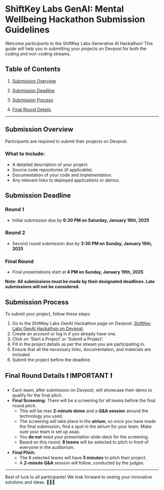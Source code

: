 # ShiftKey Labs GenAI: Mental Wellbeing Hackathon Submission Guidelines

Welcome participants to the ShiftKey Labs Generative AI Hackathon! This guide will help you in submitting your projects on Devpost for both the coding and non-coding streams.

## Table of Contents

1. [Submission Overview](#submission-overview)

4. [Submission Deadline](#submission-deadline)
5. [Submission Process](#submission-process)
6. [Final Round Details](#final-round-details--important-)

---

## Submission Overview

Participants are required to submit their projects on Devpost.


### What to Include:
- A detailed description of your project.
- Source code repositories (if applicable).
- Documentation of your code and implementation.
- Any relevant links to deployed applications or demos.


## Submission Deadline

### Round 1
- Initial submission due by **6:30 PM on Saturday, January 18th, 2025**

### Round 2
- Second round submission due by **3:30 PM on Sunday, January 19th, 2025**

### Final Round
- Final presentations start at **4 PM on Sunday, January 19th, 2025**

**Note: All submissions must be made by their designated deadlines. Late submissions will not be considered.**

## Submission Process

To submit your project, follow these steps:

1. Go to the ShiftKey Labs GenAI Hackathon page on Devpost: [ShiftKey Labs GenAI Hackathon on Devpost](https://shiftkey-genai-mental-wellness.devpost.com/).
2. Create an account or log in if you already have one.
3. Click on ‘Start a Project’ or ‘Submit a Project’.
4. Fill in the project details as per the stream you are participating in.
5. Ensure that all the necessary links, documentation, and materials are included.
6. Submit the project before the deadline.

## Final Round Details **❗ IMPORTANT ❗**

- Each team, after submission on Devpost, will showcase their demo to qualify for the final pitch.
- **Final Screening:** There will be a screening for all teams before the final round pitch.
    - This will be max **2-minute demo** and a **Q&A session** around the technology you used.
    - The screening will take place in the **atrium**, so once you have made the final submission, find a spot in the atrium for your team. Make sure your team is set up asap.
    - You **do not** need your presentation slide-deck for the screening.
    - Based on this round, **8 teams** will be selected to pitch in front of everyone in the auditorium.
- **Final Pitch:**
    - The 8 selected teams will have **5 minutes** to pitch their project.
    - A **2-minute Q&A** session will follow, conducted by the judges.

---

Best of luck to all participants! We look forward to seeing your innovative solutions and ideas. 🌟🌐🚀
